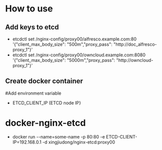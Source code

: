 # How to use

## Add keys to etcd 
- etcdctl set /nginx-config/proxy00/alfresco.example.com:80 '{"client_max_body_size": "500m","proxy_pass": "http://doc_alfresco-proxy_1"}'
- etcdctl set /nginx-config/proxy00/owncloud.example.com:8080 '{"client_max_body_size": "5000m","proxy_pass": "http://owncloud-proxy_1"}'

## Create docker container
#Add environment variable

- ETCD_CLIENT_IP  (ETCD node IP}

# docker-nginx-etcd
- docker run --name=some-name -p 80:80 -e ETCD-CLIENT-IP=192.168.0.1 -d xingjiudong/nginx-etcd:proxy00
